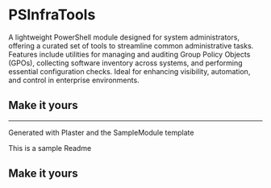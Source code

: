 # PSInfraTools

A lightweight PowerShell module designed for system administrators, offering a curated set of tools to streamline common administrative tasks. Features include utilities for managing and auditing Group Policy Objects (GPOs), collecting software inventory across systems, and performing essential configuration checks. Ideal for enhancing visibility, automation, and control in enterprise environments.

## Make it yours

---
Generated with Plaster and the SampleModule template


This is a sample Readme

## Make it yours
